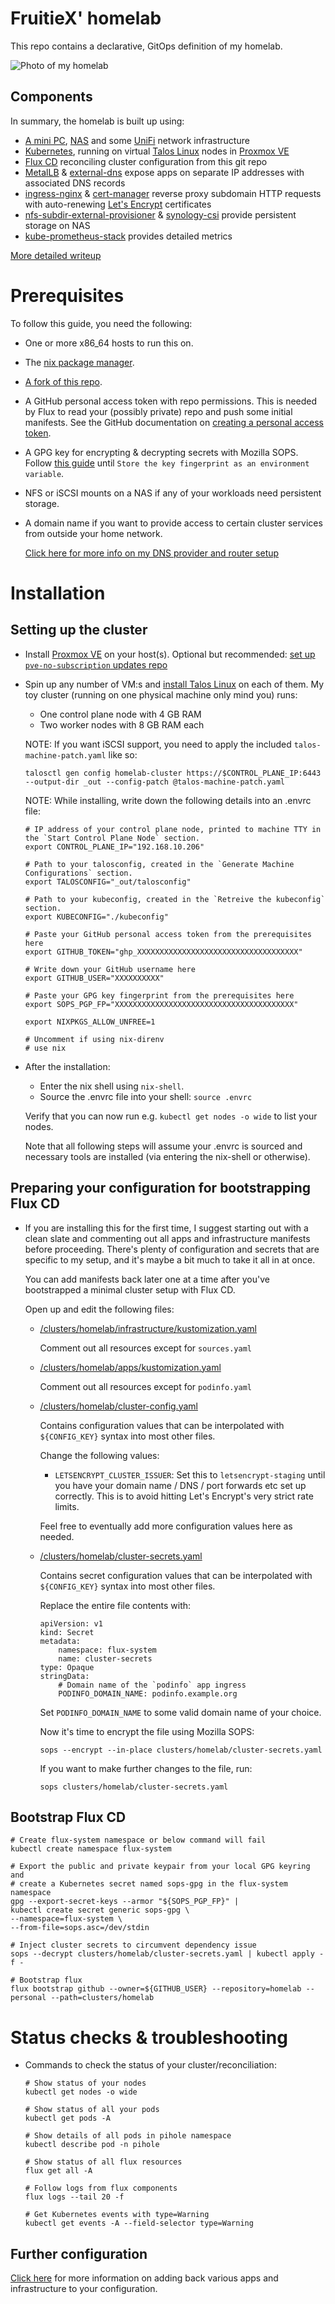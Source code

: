 # FruitieX' homelab

This repo contains a declarative, GitOps definition of my homelab.

![Photo of my homelab](/docs/homelab.jpg)

## Components

In summary, the homelab is built up using:

- [A mini PC](https://store.minisforum.de/collections/alle-produkte-1/products/minisforum-venus-series-um560?variant=41392983572663), [NAS](https://www.synology.com/en-us/support/download/DS420+?version=7.1#system) and some [UniFi](https://eu.store.ui.com/products/unifi-dream-machine) network infrastructure
- [Kubernetes](https://kubernetes.io/), running on virtual [Talos Linux](https://www.talos.dev/) nodes in [Proxmox VE](https://www.proxmox.com/en/proxmox-ve)
- [Flux CD](https://fluxcd.io/) reconciling cluster configuration from this git repo
- [MetalLB](https://metallb.universe.tf/) & [external-dns](https://github.com/kubernetes-sigs/external-dns) expose apps on separate IP addresses with associated DNS records
- [ingress-nginx](https://github.com/kubernetes/ingress-nginx) & [cert-manager](https://cert-manager.io/) reverse proxy subdomain HTTP requests with auto-renewing [Let's Encrypt](https://letsencrypt.org/) certificates
- [nfs-subdir-external-provisioner](https://github.com/kubernetes-sigs/nfs-subdir-external-provisioner) & [synology-csi](https://github.com/SynologyOpenSource/synology-csi) provide persistent storage on NAS
- [kube-prometheus-stack](https://github.com/prometheus-operator/kube-prometheus) provides detailed metrics

[More detailed writeup](/docs/components.md)

# Prerequisites

To follow this guide, you need the following:

- One or more x86_64 hosts to run this on.
- The [nix package manager](https://nixos.org/download.html).
- [A fork of this repo](https://github.com/FruitieX/homelab/fork).
- A GitHub personal access token with repo permissions. This is needed by Flux to read your (possibly private) repo and push some initial manifests. See the GitHub documentation on [creating a personal access token](https://docs.github.com/en/authentication/keeping-your-account-and-data-secure/creating-a-personal-access-token).
- A GPG key for encrypting & decrypting secrets with Mozilla SOPS. Follow [this guide](https://fluxcd.io/flux/guides/mozilla-sops/#generate-a-gpg-key) until `Store the key fingerprint as an environment variable`.
- NFS or iSCSI mounts on a NAS if any of your workloads need persistent storage.
- A domain name if you want to provide access to certain cluster services from outside your home network.

  [Click here for more info on my DNS provider and router setup](/docs/dns.md)

# Installation

## Setting up the cluster

- Install [Proxmox VE](https://www.proxmox.com/en/downloads/category/iso-images-pve) on your host(s). Optional but recommended: [set up `pve-no-subscription` updates repo](https://www.virtualizationhowto.com/2022/08/proxmox-update-no-subscription-repository-configuration/)

- Spin up any number of VM:s and [install Talos Linux](https://www.talos.dev/v1.3/talos-guides/install/virtualized-platforms/proxmox/) on each of them. My toy cluster (running on one physical machine only mind you) runs:

  - One control plane node with 4 GB RAM
  - Two worker nodes with 8 GB RAM each

  NOTE: If you want iSCSI support, you need to apply the included `talos-machine-patch.yaml` like so:

  ```
  talosctl gen config homelab-cluster https://$CONTROL_PLANE_IP:6443 --output-dir _out --config-patch @talos-machine-patch.yaml
  ```

  NOTE: While installing, write down the following details into an .envrc file:

  ```
  # IP address of your control plane node, printed to machine TTY in the `Start Control Plane Node` section.
  export CONTROL_PLANE_IP="192.168.10.206"

  # Path to your talosconfig, created in the `Generate Machine Configurations` section.
  export TALOSCONFIG="_out/talosconfig"

  # Path to your kubeconfig, created in the `Retreive the kubeconfig` section.
  export KUBECONFIG="./kubeconfig"

  # Paste your GitHub personal access token from the prerequisites here
  export GITHUB_TOKEN="ghp_XXXXXXXXXXXXXXXXXXXXXXXXXXXXXXXXXXXX"

  # Write down your GitHub username here
  export GITHUB_USER="XXXXXXXXXX"

  # Paste your GPG key fingerprint from the prerequisites here
  export SOPS_PGP_FP="XXXXXXXXXXXXXXXXXXXXXXXXXXXXXXXXXXXXXXXX"

  export NIXPKGS_ALLOW_UNFREE=1

  # Uncomment if using nix-direnv
  # use nix
  ```

- After the installation:

  - Enter the nix shell using `nix-shell`.
  - Source the .envrc file into your shell: `source .envrc`

  Verify that you can now run e.g. `kubectl get nodes -o wide` to list your nodes.

  Note that all following steps will assume your .envrc is sourced and necessary tools are installed (via entering the nix-shell or otherwise).

## Preparing your configuration for bootstrapping Flux CD

- If you are installing this for the first time, I suggest starting out with a
  clean slate and commenting out all apps and infrastructure manifests before
  proceeding. There's plenty of configuration and secrets that are specific to my setup, and it's maybe a bit much to take it all in at once.
  
  You can add manifests back later one at a time after you've bootstrapped
  a minimal cluster setup with Flux CD.

  Open up and edit the following files:

  - [/clusters/homelab/infrastructure/kustomization.yaml](/clusters/homelab/infrastructure/kustomization.yaml)

    Comment out all resources except for `sources.yaml`

  - [/clusters/homelab/apps/kustomization.yaml](/clusters/homelab/apps/kustomization.yaml)

    Comment out all resources except for `podinfo.yaml`

  - [/clusters/homelab/cluster-config.yaml](/clusters/homelab/cluster-config.yaml)

    Contains configuration values that can be interpolated with `${CONFIG_KEY}` syntax into most other files.
  
    Change the following values:

    - `LETSENCRYPT_CLUSTER_ISSUER`: Set this to `letsencrypt-staging` until you have your domain name / DNS / port forwards etc set up correctly. This is to avoid hitting Let's Encrypt's very strict rate limits.

    Feel free to eventually add more configuration values here as needed.

  - [/clusters/homelab/cluster-secrets.yaml](/clusters/homelab/cluster-secrets.yaml)

    Contains secret configuration values that can be interpolated with `${CONFIG_KEY}` syntax into most other files.

    Replace the entire file contents with:

    ```
    apiVersion: v1                                                   
    kind: Secret                                                     
    metadata:                                                        
        namespace: flux-system                                       
        name: cluster-secrets                                        
    type: Opaque                                                     
    stringData:                                                      
        # Domain name of the `podinfo` app ingress
        PODINFO_DOMAIN_NAME: podinfo.example.org                    
    ```

    Set `PODINFO_DOMAIN_NAME` to some valid domain name of your choice.

    Now it's time to encrypt the file using Mozilla SOPS:

    `sops --encrypt --in-place clusters/homelab/cluster-secrets.yaml`

    If you want to make further changes to the file, run:
    
    `sops clusters/homelab/cluster-secrets.yaml`

## Bootstrap Flux CD

```
# Create flux-system namespace or below command will fail
kubectl create namespace flux-system

# Export the public and private keypair from your local GPG keyring and
# create a Kubernetes secret named sops-gpg in the flux-system namespace
gpg --export-secret-keys --armor "${SOPS_PGP_FP}" |
kubectl create secret generic sops-gpg \
--namespace=flux-system \
--from-file=sops.asc=/dev/stdin

# Inject cluster secrets to circumvent dependency issue
sops --decrypt clusters/homelab/cluster-secrets.yaml | kubectl apply -f -

# Bootstrap flux
flux bootstrap github --owner=${GITHUB_USER} --repository=homelab --personal --path=clusters/homelab
```

# Status checks & troubleshooting

- Commands to check the status of your cluster/reconciliation:

  ```
  # Show status of your nodes
  kubectl get nodes -o wide

  # Show status of all your pods
  kubectl get pods -A

  # Show details of all pods in pihole namespace
  kubectl describe pod -n pihole

  # Show status of all flux resources
  flux get all -A

  # Follow logs from flux components
  flux logs --tail 20 -f

  # Get Kubernetes events with type=Warning
  kubectl get events -A --field-selector type=Warning
  ```

## Further configuration

[Click here](/docs/configuration.md) for more information on adding back various apps and infrastructure to your configuration.